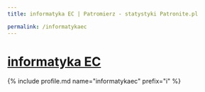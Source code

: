 ```yaml
---
title: informatyka EC | Patromierz - statystyki Patronite.pl

permalink: /informatykaec
---
```


# [informatyka EC](https://patronite.pl/informatykaec)

{% include profile.md name="informatykaec" prefix="i" %}
